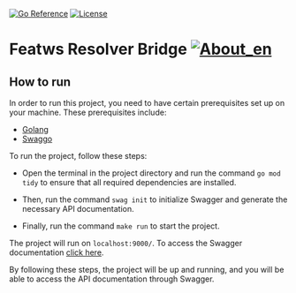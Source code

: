 [![Go Reference](https://pkg.go.dev/badge/github.com/abu-lang/goabu.svg)](https://pkg.go.dev/github.com/bancodobrasil/featws-resolver-bridge)
[![License](https://img.shields.io/badge/License-Apache%202.0-blue.svg)](https://github.com/bancodobrasil/featws-resolver-bridge/blob/develop/LICENSE)

# Featws Resolver Bridge [![About_en](https://github.com/yammadev/flag-icons/blob/master/png/BR.png?raw=true)](https://github.com/bancodobrasil/featws-resolver-bridge/blob/develop/README-PTBR.md)
## How to run

In order to run this project, you need to have certain prerequisites set up on your machine. These prerequisites include:

 - [Golang](https://go.dev/doc/install)
 - [Swaggo](https://github.com/swaggo/swag/blob/master/README_pt.md#come%C3%A7ando)

To run the project, follow these steps:

- Open the terminal in the project directory and run the command `go mod tidy` to ensure that all required dependencies are installed.

- Then, run the command `swag init` to initialize Swagger and generate the necessary API documentation.

- Finally, run the command `make run` to start the project.

The project will run on `localhost:9000/`. To access the Swagger documentation [click here](http://localhost:9000/swagger/index.html#/).

By following these steps, the project will be up and running, and you will be able to access the API documentation through Swagger.
